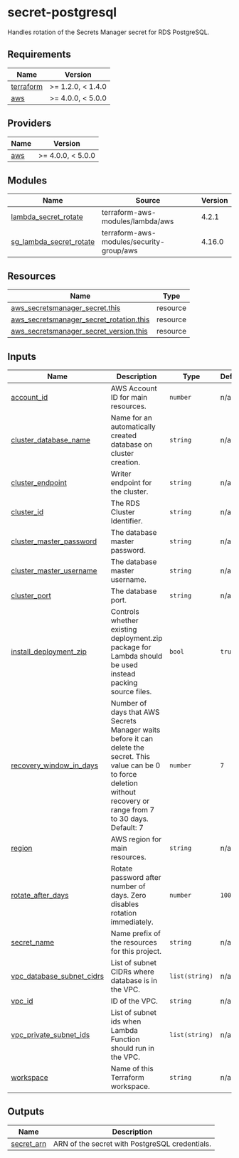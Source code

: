 # secret-postgresql

Handles rotation of the Secrets Manager secret for RDS PostgreSQL.

<!-- BEGIN_TF_DOCS -->

## Requirements

| Name                                                                     | Version           |
| ------------------------------------------------------------------------ | ----------------- |
| <a name="requirement_terraform"></a> [terraform](#requirement_terraform) | >= 1.2.0, < 1.4.0 |
| <a name="requirement_aws"></a> [aws](#requirement_aws)                   | >= 4.0.0, < 5.0.0 |

## Providers

| Name                                             | Version           |
| ------------------------------------------------ | ----------------- |
| <a name="provider_aws"></a> [aws](#provider_aws) | >= 4.0.0, < 5.0.0 |

## Modules

| Name                                                                                                     | Source                                   | Version |
| -------------------------------------------------------------------------------------------------------- | ---------------------------------------- | ------- |
| <a name="module_lambda_secret_rotate"></a> [lambda_secret_rotate](#module_lambda_secret_rotate)          | terraform-aws-modules/lambda/aws         | 4.2.1   |
| <a name="module_sg_lambda_secret_rotate"></a> [sg_lambda_secret_rotate](#module_sg_lambda_secret_rotate) | terraform-aws-modules/security-group/aws | 4.16.0  |

## Resources

| Name                                                                                                                                                  | Type     |
| ----------------------------------------------------------------------------------------------------------------------------------------------------- | -------- |
| [aws_secretsmanager_secret.this](https://registry.terraform.io/providers/hashicorp/aws/latest/docs/resources/secretsmanager_secret)                   | resource |
| [aws_secretsmanager_secret_rotation.this](https://registry.terraform.io/providers/hashicorp/aws/latest/docs/resources/secretsmanager_secret_rotation) | resource |
| [aws_secretsmanager_secret_version.this](https://registry.terraform.io/providers/hashicorp/aws/latest/docs/resources/secretsmanager_secret_version)   | resource |

## Inputs

| Name                                                                                                         | Description                                                                                                                                                                  | Type           | Default | Required |
| ------------------------------------------------------------------------------------------------------------ | ---------------------------------------------------------------------------------------------------------------------------------------------------------------------------- | -------------- | ------- | :------: |
| <a name="input_account_id"></a> [account_id](#input_account_id)                                              | AWS Account ID for main resources.                                                                                                                                           | `number`       | n/a     |   yes    |
| <a name="input_cluster_database_name"></a> [cluster_database_name](#input_cluster_database_name)             | Name for an automatically created database on cluster creation.                                                                                                              | `string`       | n/a     |   yes    |
| <a name="input_cluster_endpoint"></a> [cluster_endpoint](#input_cluster_endpoint)                            | Writer endpoint for the cluster.                                                                                                                                             | `string`       | n/a     |   yes    |
| <a name="input_cluster_id"></a> [cluster_id](#input_cluster_id)                                              | The RDS Cluster Identifier.                                                                                                                                                  | `string`       | n/a     |   yes    |
| <a name="input_cluster_master_password"></a> [cluster_master_password](#input_cluster_master_password)       | The database master password.                                                                                                                                                | `string`       | n/a     |   yes    |
| <a name="input_cluster_master_username"></a> [cluster_master_username](#input_cluster_master_username)       | The database master username.                                                                                                                                                | `string`       | n/a     |   yes    |
| <a name="input_cluster_port"></a> [cluster_port](#input_cluster_port)                                        | The database port.                                                                                                                                                           | `string`       | n/a     |   yes    |
| <a name="input_install_deployment_zip"></a> [install_deployment_zip](#input_install_deployment_zip)          | Controls whether existing deployment.zip package for Lambda should be used instead packing source files.                                                                     | `bool`         | `true`  |    no    |
| <a name="input_recovery_window_in_days"></a> [recovery_window_in_days](#input_recovery_window_in_days)       | Number of days that AWS Secrets Manager waits before it can delete the secret. This value can be 0 to force deletion without recovery or range from 7 to 30 days. Default: 7 | `number`       | `7`     |    no    |
| <a name="input_region"></a> [region](#input_region)                                                          | AWS region for main resources.                                                                                                                                               | `string`       | n/a     |   yes    |
| <a name="input_rotate_after_days"></a> [rotate_after_days](#input_rotate_after_days)                         | Rotate password after number of days. Zero disables rotation immediately.                                                                                                    | `number`       | `1000`  |    no    |
| <a name="input_secret_name"></a> [secret_name](#input_secret_name)                                           | Name prefix of the resources for this project.                                                                                                                               | `string`       | n/a     |   yes    |
| <a name="input_vpc_database_subnet_cidrs"></a> [vpc_database_subnet_cidrs](#input_vpc_database_subnet_cidrs) | List of subnet CIDRs where database is in the VPC.                                                                                                                           | `list(string)` | n/a     |   yes    |
| <a name="input_vpc_id"></a> [vpc_id](#input_vpc_id)                                                          | ID of the VPC.                                                                                                                                                               | `string`       | n/a     |   yes    |
| <a name="input_vpc_private_subnet_ids"></a> [vpc_private_subnet_ids](#input_vpc_private_subnet_ids)          | List of subnet ids when Lambda Function should run in the VPC.                                                                                                               | `list(string)` | n/a     |   yes    |
| <a name="input_workspace"></a> [workspace](#input_workspace)                                                 | Name of this Terraform workspace.                                                                                                                                            | `string`       | n/a     |   yes    |

## Outputs

| Name                                                              | Description                                    |
| ----------------------------------------------------------------- | ---------------------------------------------- |
| <a name="output_secret_arn"></a> [secret_arn](#output_secret_arn) | ARN of the secret with PostgreSQL credentials. |

<!-- END_TF_DOCS -->
